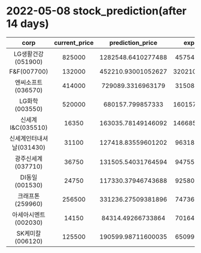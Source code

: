 # 2022-05-08 stock_prediction(after 14 days)

|   corp   |   current_price   |   prediction_price   |   expected_profit   |
|:--------:|:-----------------:|:--------------------:|:-------------------:|
|LG생활건강(051900)|825000|1282548.6410277488|457548.6410277488|
|F&F(007700)|132000|452210.93001052627|320210.93001052627|
|엔씨소프트(036570)|414000|729089.3316963179|315089.3316963179|
|LG화학(003550)|520000|680157.799857333|160157.79985733295|
|신세계 I&C(035510)|16350|163035.78149146092|146685.78149146092|
|신세계인터내셔날(031430)|31100|127418.83559601202|96318.83559601202|
|광주신세계(037710)|36750|131505.54031764594|94755.54031764594|
|DI동일(001530)|24750|117330.37946743688|92580.37946743688|
|크래프톤(259960)|256500|331236.27509381896|74736.27509381896|
|아세아시멘트(002030)|14150|84314.49266733864|70164.49266733864|
|SK케미칼(006120)|125500|190599.98711600035|65099.98711600035|
